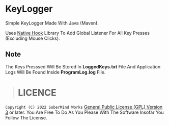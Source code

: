 # KeyLogger
 Simple KeyLogger Made With Java (Maven).

Uses [Native Hook](https://github.com/kwhat/jnativehook) Library To Add Global Listener For All Key Presses (Excluding Mouse Clicks).

## Note
The Keys Presssed Will Be Stored In **LoggedKeys.txt** File And Application Logs Will Be Found Inside **ProgramLog.log** File.


> # LICENCE

```Copyright (C) 2022 SoberMind Works```
[General Public License (GPL) Version 3](http://www.gnu.org/licenses/gpl.html) or later.
You Are Free To Do As You Please With The Software Insofar You Follow The License.
